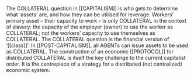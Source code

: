 The COLLATERAL question in [[CAPITALISM]] is who gets to determine what ‘assets’ are, and how they can be utilised for leverage. Workers’ primary asset – their capacity to work – is only COLLATERAL in the context of slavery: the capacity of the employer (owner) to use the worker as COLLATERAL; not the workers’ capacity to use themselves as COLLATERAL. The COLLATERAL question is the financial version of ‘[[class]]’. In [[POST-CAPITALISM]], all AGENTs can issue assets to be used as COLLATERAL. The construction of an economic [[PROTOCOL]] for distributed COLLATERAL is itself the key challenge to the current capitalist order. It is the centrepiece of a strategy for a distributed (not centralized) economic system.